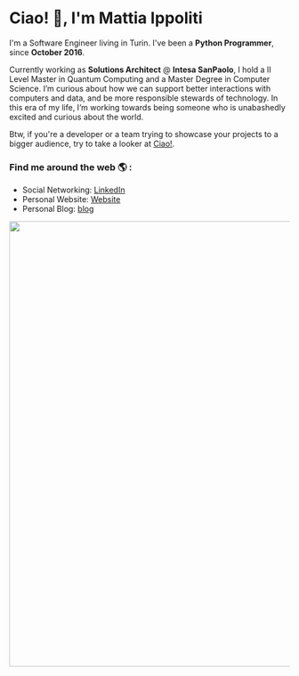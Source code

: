 # Ciao! 👋, I'm Mattia Ippoliti

I'm a Software Engineer living in Turin. I've been a **Python Programmer**, since **October 2016**.

Currently working as **Solutions Architect** @ **Intesa SanPaolo**, I hold a II Level Master in Quantum Computing and a Master Degree in Computer Science. I’m curious about how we can support better interactions with computers and data, and be more responsible stewards of technology. In this era of my life, I’m working towards being someone who is unabashedly excited and curious about the world.

Btw, if you're a developer or a team trying to showcase your projects to a bigger audience, try to take a looker at [Ciao!](https://ciaobang.com).

### Find me around the web 🌎 :
- Social Networking: [LinkedIn](https://www.linkedin.com/in/MattiaIppoliti/)
- Personal Website: [Website](https://mattiaippoliti.github.io/MattiaIppoliti/)
- Personal Blog: [blog](https://mattiaippoliti.github.io/article/)

<div align="center">
<picture>
  <img width=800 src="https://cdn.ciaobang.com/image/work/github.png" />
</picture>

</div>  &nbsp;

<div align="center">
